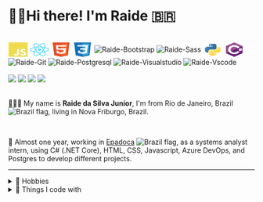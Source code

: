 # 👋🏽Hi there! I'm Raide 🇧🇷

<div style="display: inline_block"><br>
  <img align="center" alt="Raide-Js" height="30" width="40" src="https://raw.githubusercontent.com/devicons/devicon/master/icons/javascript/javascript-plain.svg">
  <img align="center" alt="Raide-React" height="30" width="40" src="https://raw.githubusercontent.com/devicons/devicon/master/icons/react/react-original.svg">
  <img align="center" alt="Raide-HTML" height="30" width="40" src="https://raw.githubusercontent.com/devicons/devicon/master/icons/html5/html5-original.svg">
  <img align="center" alt="Raide-CSS" height="30" width="40" src="https://raw.githubusercontent.com/devicons/devicon/master/icons/css3/css3-original.svg">
  <img align="center" alt="Raide-Bootstrap" height="30" width="40" src="https://cdn.jsdelivr.net/gh/devicons/devicon/icons/bootstrap/bootstrap-original.svg" />
  <img align="center" alt="Raide-Sass" height="30" width="40" src="https://cdn.jsdelivr.net/gh/devicons/devicon/icons/sass/sass-original.svg" />
  <img align="center" alt="Raide-Python" height="30" width="40" src="https://raw.githubusercontent.com/devicons/devicon/master/icons/python/python-original.svg">
  <img align="center" alt="Raide-Csharp" height="30" width="40" src="https://raw.githubusercontent.com/devicons/devicon/master/icons/csharp/csharp-original.svg">
  <img align="center" alt="Raide-Git" height="30" width="40" src="https://cdn.jsdelivr.net/gh/devicons/devicon/icons/git/git-plain.svg" />
  <img align="center" alt="Raide-Postgresql" height="30" width="40" src="https://cdn.jsdelivr.net/gh/devicons/devicon/icons/postgresql/postgresql-original.svg" />
  <img align="center" alt="Raide-Visualstudio" height="30" width="40" src="https://cdn.jsdelivr.net/gh/devicons/devicon/icons/visualstudio/visualstudio-plain.svg" />
  <img align="center" alt="Raide-Vscode" height="30" width="40" src="https://cdn.jsdelivr.net/gh/devicons/devicon/icons/vscode/vscode-original.svg" />
</div><br />

 
<div> 
  <a href="https://instagram.com/raidejunior" target="_blank"><img src="https://img.shields.io/badge/-Instagram-%23E4405F?style=for-the-badge&logo=instagram&logoColor=white" target="_blank"></a>
  <a href = "mailto:raidejunior@gmail.com"><img src="https://img.shields.io/badge/-Gmail-%23333?style=for-the-badge&logo=gmail&logoColor=white" target="_blank"></a>
  <a href="https://www.linkedin.com/in/raidejunior" target="_blank"><img src="https://img.shields.io/badge/-LinkedIn-%230077B5?style=for-the-badge&logo=linkedin&logoColor=white" target="_blank"></a>
  <a href="https://leetcode.com/raidejunior" target="_blank"><img src="https://img.shields.io/badge/LeetCode-000000?style=for-the-badge&logo=LeetCode&logoColor=#d16c06" target="_blank"></a>
  
</div><br />

🙋🏽‍♂️ My name is **Raide da Silva Junior**, I'm from Rio de Janeiro, Brazil <img src="https://raw.githubusercontent.com/hjnilsson/country-flags/master/svg/br.svg" width="16" alt="Brazil flag" />, living in Nova Friburgo, Brazil.

<br />

🔭 Almost one year, working in [Epadoca](https://www.epadoca.com.br) <img src="https://raw.githubusercontent.com/hjnilsson/country-flags/master/svg/br.svg" width="16" alt="Brazil flag" />, as a systems analyst intern, using C# (.NET Core), HTML, CSS, Javascript, Azure DevOps, and Postgres to develop different projects.

---

<details>
  <summary>🎡 Hobbies </summary>

<br />

🌱 Currently learning NodeJS. Meantime playing with React.

👯 Looking to collaborate on open-source projects.

💬 Ask me about C#, JS/TS (frontend and backend), DDD, SOLID, software architecture, system design, and design patterns.

⚡ Fun fact: [DOG](https://en.wikipedia.org/wiki/Dog) lover.

<img src="https://raw.githubusercontent.com/Raidejunior/raidejunior/main/Dogs.jpg" width="50%" alt="Dog Lover" />

---

</details>

<details>
  <summary>🧰 Things I code with</summary>

| Skill   | Technologies |
|---------|--------------|
| Backend | <img alt="C Sharp" src="https://img.shields.io/badge/-C_Sharp-512BD4?style=flat-square&logo=c-sharp&logoColor=white" /> <img alt=".NET" src="https://img.shields.io/badge/-.NET-5C2D91?style=flat-square&logo=dotnet&logoColor=white" /> <img alt="NodeJS" src="https://img.shields.io/badge/-NodeJS-43853d?style=flat-square&logo=nodedotjs&logoColor=white" /> |
| JS/TS ecosystem | <img alt="Javascript" src="https://img.shields.io/badge/-Javascript-F7DF1E?style=flat-square&logo=javascript&logoColor=white" /> <img alt="Javascript" src="https://img.shields.io/badge/-Typescript-3178C6?style=flat-square&logo=typescript&logoColor=white" /> <img alt="React" src="https://img.shields.io/badge/-React-45b8d8?style=flat-square&logo=react&logoColor=white" /> <img alt="Angular" src="https://img.shields.io/badge/-Angular-DD0031?style=flat-square&logo=angular&logoColor=white" /> <img alt="NextJS" src="https://img.shields.io/badge/-NextJS-000000?style=flat-square&logo=nextdotjs&logoColor=white" /> <img alt="Vue.js" src="https://img.shields.io/badge/-VueJS-4FC08D?style=flat-square&logo=vuedotjs&logoColor=white" />|
| Frontend | <img alt="HTML5" src="https://img.shields.io/badge/-HTML5-E34F26?style=flat-square&logo=html5&logoColor=white" /> <img alt="CSS3" src="https://img.shields.io/badge/-CSS3-157286?style=flat-square&logo=css3&logoColor=white" /> <img alt="Bootstrap" src="https://img.shields.io/badge/-Bootstrap-563D7C?style=flat-square&logo=bootstrap&logoColor=white" /> <img alt="Bulma" src="https://img.shields.io/badge/-Bulma-00D1B2?style=flat-square&logo=bulma&logoColor=white" /> |
| SQL | <img alt="Microsoft SQL Server" src="https://img.shields.io/badge/-SQL_Server-CC2927?style=flat-square&logo=microsoft-sql-server&logoColor=white" /> <img alt="MySQL" src="https://img.shields.io/badge/-MySQL-4479A1?style=flat-square&logo=mysql&logoColor=white" /> <img alt="MariaDb" src="https://img.shields.io/badge/-MariaDB-003545?style=flat-square&logo=mariadb&logoColor=white" /> <img alt="PostgreSQL" src="https://img.shields.io/badge/-PostgreSQL-336791?style=flat-square&logo=postgresql&logoColor=white" /> <img alt="Oracle" src="https://img.shields.io/badge/-Oracle-F80000?style=flat-square&logo=oracle&logoColor=white" /> | 
| noSQL | <img alt="Redis" src="https://img.shields.io/badge/-Redis-DC382D?style=flat-square&logo=redis&logoColor=white" /> <img alt="Elastic Search" src="https://img.shields.io/badge/-Elastic_Search-005571?style=flat-square&logo=elasticsearch&logoColor=white" /> <img alt="MongoDB" src="https://img.shields.io/badge/-MongoDB-47A248?style=flat-square&logo=mongodb&logoColor=white" /> <img alt="Cassandra" src="https://img.shields.io/badge/-Cassandra-1287B1?style=flat-square&logo=apache-cassandra&logoColor=white" /> <img alt="Azure CosmosDB" src="https://img.shields.io/badge/-Azure_CosmosDB-0078D7?style=flat-square&logo=azure-devops&logoColor=white" /> <img alt="Apache Solr" src="https://img.shields.io/badge/-Apache_Solr-D9411E?style=flat-square&logo=apache-solr&logoColor=white" /> |
| Queue / Messagjng | <img alt="RabbitMQ" src="https://img.shields.io/badge/-RabbitMQ-FF6600?style=flat-square&logo=rabbitmq&logoColor=white" /> <img alt="Apache Kafka" src="https://img.shields.io/badge/-Apache_Kafka-000000?style=flat-square&logo=apache-kafka&logoColor=white" /> <img alt="AWS SQS" src="https://img.shields.io/badge/-AWS_SQS-232F3E?style=flat-square&logo=amazonaws&logoColor=white" /> <img alt="Azure Service Bus" src="https://img.shields.io/badge/-Azure_Service_Bus-0078D7?style=flat-square&logo=azure-devops&logoColor=white" /> |
| Package Manager | <img alt="Nuget" src="https://img.shields.io/badge/-Nuget-004880?style=flat-square&logo=nuget&logoColor=white" /> <img alt="NPM" src="https://img.shields.io/badge/-NPM-CB3837?style=flat-square&logo=npm&logoColor=white" /> <img alt="Yarn" src="https://img.shields.io/badge/-Yarn-2C8EBB?style=flat-square&logo=yarn&logoColor=white" /> <img alt="Cargo" src="https://img.shields.io/badge/-Cargo-F9F7EC?style=flat-square&logo=rust&logoColor=black" /> <img alt="PyPI" src="https://img.shields.io/badge/-PyPI-3775A9?style=flat-square&logo=pypi&logoColor=black" /> <img alt="Packagist" src="https://img.shields.io/badge/-Packagist-F28D1A?style=flat-square&logo=packagist&logoColor=black" /> <img alt="Composer" src="https://img.shields.io/badge/-Composer-885630?style=flat-square&logo=composer&logoColor=black" /> |
| Version Control System (VCS) | <img alt="GIT" src="https://img.shields.io/badge/-Git-F05032?style=flat-square&logo=git&logoColor=white" /> <img alt="Subversion" src="https://img.shields.io/badge/-Subversion-809CC9?style=flat-square&logo=subversion&logoColor=white" /> |
| Code hosting | <img alt="GitHub" src="https://img.shields.io/badge/-GitHub-181717?style=flat-square&logo=github&logoColor=white" /> <img alt="GitLab" src="https://img.shields.io/badge/-GitLab-FC6D26?style=flat-square&logo=gitlab&logoColor=white" /> <img alt="BitBucket" src="https://img.shields.io/badge/-BitBucket-0052CC?style=flat-square&logo=bitbucket&logoColor=white" /> <img alt="Azure DevOps" src="https://img.shields.io/badge/-Azure%20DevOps-0078D7?style=flat-square&logo=azuredevops&logoColor=white" /> |
| Infrastructure as Code (IaC) | <img alt="Terraform" src="https://img.shields.io/badge/-Terraform-7B42BC?style=flat-square&logo=terraform&logoColor=white" /> |
| Containers | <img alt="Docker" src="https://img.shields.io/badge/-Docker-46a2f1?style=flat-square&logo=docker&logoColor=white" /> <img alt="Swarm" src="https://img.shields.io/badge/-Swarm-FFA633?style=flat-square&logo=swarm&logoColor=white" /> <img alt="Kubernetes" src="https://img.shields.io/badge/-Kubernetes-326CE5?style=flat-square&logo=kubernetes&logoColor=white" /> <img alt="AWS EKS" src="https://img.shields.io/badge/-AWS_EKS-FF9900?style=flat-square&logo=amazoneks&logoColor=white" /> <img alt="Portainer" src="https://img.shields.io/badge/-Portainer-13BEF9?style=flat-square&logo=portainer&logoColor=white" /> |
| Servers | <img alt="Apache" src="https://img.shields.io/badge/-Apache-D22128?style=flat-square&logo=apache&logoColor=white" /> <img alt="NGINX" src="https://img.shields.io/badge/-NGINX-269539?style=flat-square&logo=nginx&logoColor=white" /> <img alt="AWS EC2" src="https://img.shields.io/badge/-AWS%20EC2-FF9900?style=flat-square&logo=amazonec2&logoColor=white" /> <img alt="AWS Lambda" src="https://img.shields.io/badge/-AWS%20Lambda-F37C20?style=flat-square&logo=awslambda&logoColor=white" /> <img alt="Azure Container Apps" src="https://img.shields.io/badge/-Azure_Container_Apps-0078D7?style=flat-square&logo=microsoftazure&logoColor=white" /> |
| Observability (O11Y) | <img alt="Grafana" src="https://img.shields.io/badge/-Grafana-FA6800?style=flat-square&logo=grafana&logoColor=white" /> <img alt="Kibana" src="https://img.shields.io/badge/-Kibana-005571?style=flat-square&logo=kibana&logoColor=white" /> <img alt="New Relic" src="https://img.shields.io/badge/-New_Relic-008C99?style=flat-square&logo=newrelic&logoColor=white" /> <img alt="Graylog" src="https://img.shields.io/badge/-Graylog-FF3633?style=flat-square&logo=graylog&logoColor=white" /> <img alt="Datadog" src="https://img.shields.io/badge/-Datadog-632CA6?style=flat-square&logo=datadog&logoColor=white" /> <img alt="AWS CloudWatch" src="https://img.shields.io/badge/-AWS_CloudWatch-FF4F8B?style=flat-square&logo=amazoncloudwatch&logoColor=white" /> | 
| Continuous Integration (CI) | <img alt="Jenkins" src="https://img.shields.io/badge/-Jenkins-D24939?style=flat-square&logo=jenkins&logoColor=white" /> <img alt="Team City" src="https://img.shields.io/badge/-Team_City-000000?style=flat-square&logo=teamcity&logoColor=white" /> <img alt="AppVeyor" src="https://img.shields.io/badge/-AppVeyor-00B3E0?style=flat-square&logo=appveyor&logoColor=white" /> <img alt="Github Actions" src="https://img.shields.io/badge/-GitHub_Actions-2088FF?style=flat-square&logo=github-actions&logoColor=white" /> <img alt="CircleCI" src="https://img.shields.io/badge/-CircleCI-343434?style=flat-square&logo=circleci&logoColor=white" /> <img alt="Azure Pipelines" src="https://img.shields.io/badge/-Azure%20Pipelines-2560E0?style=flat-square&logo=azurepipelines&logoColor=white" /> |
| Continuous Deployment (CD) | <img alt="Argo CD" src="https://img.shields.io/badge/-ArgoCD-EF7B4D?style=flat-square&logo=argo&logoColor=white" /> <img alt="Istio" src="https://img.shields.io/badge/-Istio-466BB0?style=flat-square&logo=istio&logoColor=white" /> <img alt="DAPR" src="https://img.shields.io/badge/-DAPR-0D2192?style=flat-square&logo=dapr&logoColor=white" /> <img alt="Vault" src="https://img.shields.io/badge/-Vault-FFEC6E?style=flat-square&logo=vault&logoColor=white" /> |
| Cloud | <img alt="AWS" src="https://img.shields.io/badge/-AWS-232F3E?style=flat-square&logo=amazonaws&logoColor=white" /> <img alt="Microsoft Azure" src="https://img.shields.io/badge/-Azure-0078D4?style=flat-square&logo=microsoftazure&logoColor=white" /> <img alt="Heroku" src="https://img.shields.io/badge/-Heroku-430098?style=flat-square&logo=heroku&logoColor=white" /> <img alt="Vercel" src="https://img.shields.io/badge/-Vercel-000000?style=flat-square&logo=vercel&logoColor=white" /> <img alt="GoDaddy" src="https://img.shields.io/badge/-GoDaddy-1BDBDB?style=flat-square&logo=godaddy&logoColor=white" /> <img alt="Hetzner" src="https://img.shields.io/badge/-Hetzner-D50C2D?style=flat-square&logo=hetzner&logoColor=white" /> <img alt="Digital Ocean" src="https://img.shields.io/badge/-Digital_Ocean-0080FF?style=flat-square&logo=digitalocean&logoColor=white" /> <img alt="OVH" src="https://img.shields.io/badge/-OVH-123F6D?style=flat-square&logo=ovh&logoColor=white" /> |
| Agile | <img alt="Azure DevOps" src="https://img.shields.io/badge/-Azure_DevOps-0078D7?style=flat-square&logo=azure-devops&logoColor=white" /> <img alt="Jira" src="https://img.shields.io/badge/-Jira-0052CC?style=flat-square&logo=jira&logoColor=white" /> <img alt="Confluence" src="https://img.shields.io/badge/-Confluence-172B4D?style=flat-square&logo=confluence&logoColor=white" /> <img alt="Trello" src="https://img.shields.io/badge/-Trello-0052CC?style=flat-square&logo=trello&logoColor=white" /> |
| Testing | <img alt="Swagger" src="https://img.shields.io/badge/-Swagger-85EA2D?style=flat-square&logo=swagger&logoColor=white" /> <img alt="Postman" src="https://img.shields.io/badge/-Postman-FF6C37?style=flat-square&logo=postman&logoColor=white" /> <img alt="Insomnia" src="https://img.shields.io/badge/-Insomnia-4000BF?style=flat-square&logo=insomnia&logoColor=white" /> <img alt="Playwright" src="https://img.shields.io/badge/-Playwright-2EAD33?style=flat-square&logo=playwright&logoColor=white" /> <img alt="Selenium" src="https://img.shields.io/badge/-Selenium-43B02A?style=flat-square&logo=selenium&logoColor=white" /> <img alt="Puppeteer" src="https://img.shields.io/badge/-Puppeteer-40B5A4?style=flat-square&logo=puppeteer&logoColor=white" /> <img alt="Stryker" src="https://img.shields.io/badge/-Stryker-E74C3C?style=flat-square&logo=stryker&logoColor=white" /> |
| Code Quality | <img alt="ReSharper" src="https://img.shields.io/badge/-ReSharper-000000?style=flat-square&logo=resharper&logoColor=white" /> <img alt="SonarCloud" src="https://img.shields.io/badge/-SonarCloud-F3702A?style=flat-square&logo=sonarcloud&logoColor=white" /> <img alt="SonarLint" src="https://img.shields.io/badge/-SonarLint-CB2029?style=flat-square&logo=sonarlint&logoColor=white" /> <img alt="Snyk" src="https://img.shields.io/badge/-Snyk-4C4A73?style=flat-square&logo=snyk&logoColor=white" /> <img alt="Codacy" src="https://img.shields.io/badge/-Codacy-222F29?style=flat-square&logo=codacy&logoColor=white" /> <img alt="Codecov" src="https://img.shields.io/badge/-Codecov-F01F7A?style=flat-square&logo=codecov&logoColor=white" /> <img alt="Code Climate" src="https://img.shields.io/badge/-Code_Climate-000000?style=flat-square&logo=codeclimate&logoColor=white" /> <img alt="Code Factor" src="https://img.shields.io/badge/-Code_Factor-F44A6A?style=flat-square&logo=codefactor&logoColor=white" /> |


---

</details>


  ##
